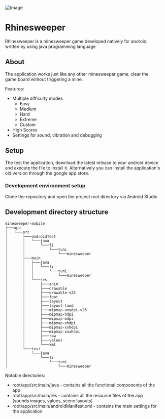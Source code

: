 ![Image](https://i.imgur.com/8YjwQiJ.png)

# Rhinesweeper
Rhinesweeper is a minesweeper game developed natively for android, written by using java programming language

## About
The application works just like any other minesweeper game, clear the game board without triggering a mine.

Features:
- Multiple difficulty modes
  - Easy
  - Medium
  - Hard
  - Extreme
  - Custom
- High Scores
- Settings for sound, vibration and debugging


## Setup

The test the application, download the latest release to your android device and execute the file to install it. Alternatively you can install the application's old version through the google app store.

### Development environment setup

Clone the repository and open the project root directory via Android Studio

## Development directory structure

```
minesweeper-mobile
├───app
│   └───src
│       ├───androidTest
│       │   └───java
│       │       └───fi
│       │           └───tuni
│       │               └───minesweeper
│       ├───main
│       │   ├───java
│       │   │   └───fi
│       │   │       └───tuni
│       │   │           └───minesweeper
│       │   └───res
│       │       ├───anim
│       │       ├───drawable
│       │       ├───drawable-v24
│       │       ├───font
│       │       ├───layout
│       │       ├───layout-land
│       │       ├───mipmap-anydpi-v26
│       │       ├───mipmap-hdpi
│       │       ├───mipmap-mdpi
│       │       ├───mipmap-xhdpi
│       │       ├───mipmap-xxhdpi
│       │       ├───mipmap-xxxhdpi
│       │       ├───raw
│       │       ├───values
│       │       └───xml
│       └───test
│           └───java
│               └───fi
│                   └───tuni
│                       └───minesweeper

```

Notable directories:
- root/app/src/main/java - contains all the functional components of the app
- root/app/src/main/res - contains all the resource files of the app (sounds images, values, scene layouts)
- root/app/src/main/androidManifest.xml - contains the main settings for the application 
